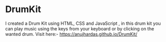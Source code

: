 # DrumKit
I created a Drum Kit using HTML, CSS and JavaScript , in this drum kit you can play music using the keys from your keyboard or by clicking on the wanted drum.
Visit here:- https://anujhardas.github.io/DrumKit/

